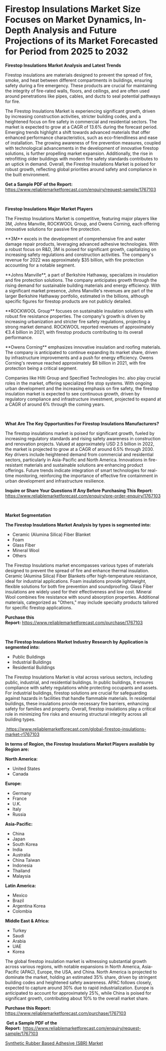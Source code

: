 <p><h1>Firestop Insulations Market Size Focuses on Market Dynamics, In-Depth Analysis and Future Projections of its Market Forecasted for Period from 2025 to 2032</h1></p><p><strong>Firestop Insulations Market Analysis and Latest Trends</strong></p>
<p><p>Firestop insulations are materials designed to prevent the spread of fire, smoke, and heat between different compartments in buildings, ensuring safety during a fire emergency. These products are crucial for maintaining the integrity of fire-rated walls, floors, and ceilings, and are often used around penetrations like pipes, cables, and ducts to seal potential pathways for fire.</p><p>The Firestop Insulations Market is experiencing significant growth, driven by increasing construction activities, stricter building codes, and a heightened focus on fire safety in commercial and residential sectors. The market is expected to grow at a CAGR of 13.6% during the forecast period. Emerging trends highlight a shift towards advanced materials that offer enhanced performance characteristics, such as eco-friendliness and ease of installation. The growing awareness of fire prevention measures, coupled with technological advancements in the development of innovative firestop solutions, is further propelling market expansion. Additionally, the rise in retrofitting older buildings with modern fire safety standards contributes to an uptick in demand. Overall, the Firestop Insulations Market is poised for robust growth, reflecting global priorities around safety and compliance in the built environment.</p></p>
<p><strong>Get a Sample PDF of the Report:&nbsp;</strong> <a href="https://www.reliablemarketforecast.com/enquiry/request-sample/1767103?utm_campaign=1903&utm_medium=2&utm_source=Github&utm_content=ia&utm_term=02022025&utm_id=firestop-insulations">https://www.reliablemarketforecast.com/enquiry/request-sample/1767103</a></p>
<p>&nbsp;</p>
<p><strong>Firestop Insulations Major Market Players</strong></p>
<p><p>The Firestop Insulations Market is competitive, featuring major players like 3M, Johns Manville, ROCKWOOL Group, and Owens Corning, each offering innovative solutions for passive fire protection. </p><p>**3M** excels in the development of comprehensive fire and water damage repair products, leveraging advanced adhesive technologies. With a robust focus on R&D, 3M is poised for significant growth, capitalizing on increasing safety regulations and construction activities. The company's revenue for 2022 was approximately $35 billion, with fire protection accounting for a notable segment.</p><p>**Johns Manville**, a part of Berkshire Hathaway, specializes in insulation and fire protection solutions. The company anticipates growth through the rising demand for sustainable building materials and energy efficiency. With a significant market presence, Johns Manville's revenues are part of the larger Berkshire Hathaway portfolio, estimated in the billions, although specific figures for firestop products are not publicly detailed.</p><p>**ROCKWOOL Group** focuses on sustainable insulation solutions with robust fire resistance properties. The company's growth is driven by increasing urbanization and stricter fire safety regulations, projecting a strong market demand. ROCKWOOL reported revenues of approximately €3.4 billion in 2021, with firestop products contributing to its overall performance.</p><p>**Owens Corning** emphasizes innovative insulation and roofing materials. The company is anticipated to continue expanding its market share, driven by infrastructure improvements and a push for energy efficiency. Owens Corning's revenue reached approximately $8 billion in 2021, with fire protection being a critical segment.</p><p>Companies like Hilti Group and Specified Technologies Inc. also play crucial roles in the market, offering specialized fire stop systems. With ongoing urban development and the increasing emphasis on fire safety, the firestop insulation market is expected to see continuous growth, driven by regulatory compliance and infrastructure investment, projected to expand at a CAGR of around 6% through the coming years.</p></p>
<p>&nbsp;</p>
<p><strong>What Are The Key Opportunities For Firestop Insulations Manufacturers?</strong></p>
<p><p>The firestop insulations market is poised for significant growth, fueled by increasing regulatory standards and rising safety awareness in construction and renovation projects. Valued at approximately USD 2.5 billion in 2022, the market is projected to grow at a CAGR of around 6.5% through 2030. Key drivers include heightened demand from commercial and residential sectors, particularly in Asia-Pacific and North America. Innovations in fire-resistant materials and sustainable solutions are enhancing product offerings. Future trends indicate integration of smart technologies for real-time monitoring, reinforcing the importance of effective fire containment in urban development and infrastructure resilience.</p></p>
<p><strong>Inquire or Share Your Questions If Any Before Purchasing This Report:</strong> <a href="https://www.reliablemarketforecast.com/enquiry/pre-order-enquiry/1767103?utm_campaign=1903&utm_medium=2&utm_source=Github&utm_content=ia&utm_term=02022025&utm_id=firestop-insulations">https://www.reliablemarketforecast.com/enquiry/pre-order-enquiry/1767103</a></p>
<p>&nbsp;</p>
<p><strong>Market Segmentation</strong></p>
<p><strong>The Firestop Insulations Market Analysis by types is segmented into:</strong></p>
<p><ul><li>Ceramic (Alumina Silica) Fiber Blanket</li><li>Foam</li><li>Glass Fiber</li><li>Mineral Wool</li><li>Others</li></ul></p>
<p><p>The Firestop Insulations market encompasses various types of materials designed to prevent the spread of fire and enhance thermal insulation. Ceramic (Alumina Silica) Fiber Blankets offer high-temperature resistance, ideal for industrial applications. Foam insulations provide lightweight, flexible solutions for both fire prevention and soundproofing. Glass Fiber insulations are widely used for their effectiveness and low cost. Mineral Wool combines fire resistance with sound absorption properties. Additional materials, categorized as "Others," may include specialty products tailored for specific firestop applications.</p></p>
<p><strong>Purchase this Report:&nbsp;</strong><a href="https://www.reliablemarketforecast.com/purchase/1767103?utm_campaign=1903&utm_medium=2&utm_source=Github&utm_content=ia&utm_term=02022025&utm_id=firestop-insulations">https://www.reliablemarketforecast.com/purchase/1767103</a></p>
<p>&nbsp;</p>
<p><strong>The Firestop Insulations Market Industry Research by Application is segmented into:</strong></p>
<p><ul><li>Public Buildings</li><li>Industrial Buildings</li><li>Residential Buildings</li></ul></p>
<p><p>The Firestop Insulations Market is vital across various sectors, including public, industrial, and residential buildings. In public buildings, it ensures compliance with safety regulations while protecting occupants and assets. For industrial buildings, firestop solutions are crucial for safeguarding against hazards in facilities that handle flammable materials. In residential buildings, these insulations provide necessary fire barriers, enhancing safety for families and property. Overall, firestop insulations play a critical role in minimizing fire risks and ensuring structural integrity across all building types.</p></p>
<p><a href="https://www.reliablemarketforecast.com/global-firestop-insulations-market-r1767103?utm_campaign=1903&utm_medium=2&utm_source=Github&utm_content=ia&utm_term=02022025&utm_id=firestop-insulations">&nbsp;https://www.reliablemarketforecast.com/global-firestop-insulations-market-r1767103</a></p>
<p><strong>In terms of Region, the Firestop Insulations Market Players available by Region are:</strong></p>
<p>
    <p> <strong> North America: </strong>
        <ul>
            <li>United States</li>
            <li>Canada</li>
        </ul>
        </p> 
    <p> <strong> Europe: </strong>
        <ul>
            <li>Germany</li>
            <li>France</li>
            <li>U.K.</li>
            <li>Italy</li>
            <li>Russia</li>
        </ul>
        </p> 
    <p> <strong> Asia-Pacific: </strong>
        <ul>
            <li>China</li>
            <li>Japan</li>
            <li>South Korea</li>
            <li>India</li>
            <li>Australia</li>
            <li>China Taiwan</li>
            <li>Indonesia</li>
            <li>Thailand</li>
            <li>Malaysia</li>
        </ul>
        </p> 
    <p> <strong> Latin America: </strong>
        <ul>
            <li>Mexico</li>
            <li>Brazil</li>
            <li>Argentina Korea</li>
            <li>Colombia</li>
        </ul>
        </p> 
    <p> <strong> Middle East & Africa: </strong>
        <ul>
            <li>Turkey</li>
            <li>Saudi</li>
            <li>Arabia</li>
            <li>UAE</li>
            <li>Korea</li>
        </ul>
    </p>
    </p>
<p><p>The global firestop insulation market is witnessing substantial growth across various regions, with notable expansions in North America, Asia-Pacific (APAC), Europe, the USA, and China. North America is projected to dominate the market, holding an estimated 35% share, driven by stringent building codes and heightened safety awareness. APAC follows closely, expected to capture around 30% due to rapid industrialization. Europe is anticipated to account for approximately 25%, while China is poised for significant growth, contributing about 10% to the overall market share.</p></p>
<p><strong>Purchase this Report: </strong><a href="https://www.reliablemarketforecast.com/purchase/1767103?utm_campaign=1903&utm_medium=2&utm_source=Github&utm_content=ia&utm_term=02022025&utm_id=firestop-insulations">https://www.reliablemarketforecast.com/purchase/1767103</a></p>
<p>&nbsp;<strong>Get a Sample PDF of the Report:&nbsp;&nbsp;</strong><a href="https://www.reliablemarketforecast.com/enquiry/request-sample/1767103?utm_campaign=1903&utm_medium=2&utm_source=Github&utm_content=ia&utm_term=02022025&utm_id=firestop-insulations">https://www.reliablemarketforecast.com/enquiry/request-sample/1767103</a></p>
<p><strong></strong></p>
<p><p><a href="https://github.com/ashepherd82/Market-Research-Report-List-7/blob/main/synthetic-rubber-based-adhesive-sbr-market.md?utm_campaign=1903&utm_medium=2&utm_source=Github&utm_content=ia&utm_term=02022025&utm_id=firestop-insulations">Synthetic Rubber Based Adhesive (SBR) Market</a></p></p>